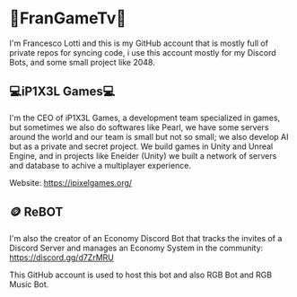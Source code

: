 # 🔷FranGameTv🔷
I'm Francesco Lotti and this is my GitHub account that is mostly full of private repos for syncing code, i use this account mostly for my Discord Bots, and some small project like 2048.

## 💻iP1X3L Games💻
I'm the CEO of iP1X3L Games, a development team specialized in games, but sometimes we also do softwares like Pearl, we have some servers around the world and our team is small but not so small; we also develop AI but as a private and secret project. We build games in Unity and Unreal Engine, and in projects like Eneider (Unity) we built a network of servers and database to achive a multiplayer experience.

Website: https://ipixelgames.org/

## 🪙 ReBOT
I'm also the creator of an Economy Discord Bot that tracks the invites of a Discord Server and manages an Economy System in the community: https://discord.gg/d7ZrMRU

This GitHub account is used to host this bot and also RGB Bot and RGB Music Bot.
